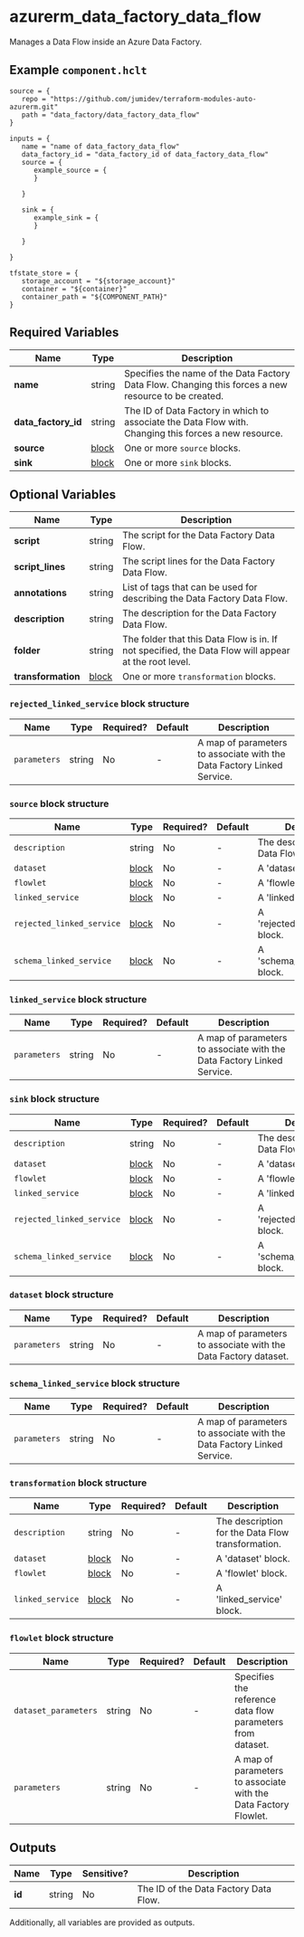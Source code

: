 # azurerm_data_factory_data_flow

Manages a Data Flow inside an Azure Data Factory.

## Example `component.hclt`

```hcl
source = {
   repo = "https://github.com/jumidev/terraform-modules-auto-azurerm.git" 
   path = "data_factory/data_factory_data_flow" 
}

inputs = {
   name = "name of data_factory_data_flow" 
   data_factory_id = "data_factory_id of data_factory_data_flow" 
   source = {
      example_source = {
      }
  
   }
 
   sink = {
      example_sink = {
      }
  
   }
 
}

tfstate_store = {
   storage_account = "${storage_account}" 
   container = "${container}" 
   container_path = "${COMPONENT_PATH}" 
}

```

## Required Variables

| Name | Type |  Description |
| ---- | --------- |  ----------- |
| **name** | string |  Specifies the name of the Data Factory Data Flow. Changing this forces a new resource to be created. | 
| **data_factory_id** | string |  The ID of Data Factory in which to associate the Data Flow with. Changing this forces a new resource. | 
| **source** | [block](#source-block-structure) |  One or more `source` blocks. | 
| **sink** | [block](#sink-block-structure) |  One or more `sink` blocks. | 

## Optional Variables

| Name | Type |  Description |
| ---- | --------- |  ----------- |
| **script** | string |  The script for the Data Factory Data Flow. | 
| **script_lines** | string |  The script lines for the Data Factory Data Flow. | 
| **annotations** | string |  List of tags that can be used for describing the Data Factory Data Flow. | 
| **description** | string |  The description for the Data Factory Data Flow. | 
| **folder** | string |  The folder that this Data Flow is in. If not specified, the Data Flow will appear at the root level. | 
| **transformation** | [block](#transformation-block-structure) |  One or more `transformation` blocks. | 

### `rejected_linked_service` block structure

| Name | Type | Required? | Default | Description |
| ---- | ---- | --------- | ------- | ----------- |
| `parameters` | string | No | - | A map of parameters to associate with the Data Factory Linked Service. |

### `source` block structure

| Name | Type | Required? | Default | Description |
| ---- | ---- | --------- | ------- | ----------- |
| `description` | string | No | - | The description for the Data Flow Source. |
| `dataset` | [block](#source-block-structure) | No | - | A 'dataset' block. |
| `flowlet` | [block](#source-block-structure) | No | - | A 'flowlet' block. |
| `linked_service` | [block](#source-block-structure) | No | - | A 'linked_service' block. |
| `rejected_linked_service` | [block](#source-block-structure) | No | - | A 'rejected_linked_service' block. |
| `schema_linked_service` | [block](#source-block-structure) | No | - | A 'schema_linked_service' block. |

### `linked_service` block structure

| Name | Type | Required? | Default | Description |
| ---- | ---- | --------- | ------- | ----------- |
| `parameters` | string | No | - | A map of parameters to associate with the Data Factory Linked Service. |

### `sink` block structure

| Name | Type | Required? | Default | Description |
| ---- | ---- | --------- | ------- | ----------- |
| `description` | string | No | - | The description for the Data Flow Source. |
| `dataset` | [block](#sink-block-structure) | No | - | A 'dataset' block. |
| `flowlet` | [block](#sink-block-structure) | No | - | A 'flowlet' block. |
| `linked_service` | [block](#sink-block-structure) | No | - | A 'linked_service' block. |
| `rejected_linked_service` | [block](#sink-block-structure) | No | - | A 'rejected_linked_service' block. |
| `schema_linked_service` | [block](#sink-block-structure) | No | - | A 'schema_linked_service' block. |

### `dataset` block structure

| Name | Type | Required? | Default | Description |
| ---- | ---- | --------- | ------- | ----------- |
| `parameters` | string | No | - | A map of parameters to associate with the Data Factory dataset. |

### `schema_linked_service` block structure

| Name | Type | Required? | Default | Description |
| ---- | ---- | --------- | ------- | ----------- |
| `parameters` | string | No | - | A map of parameters to associate with the Data Factory Linked Service. |

### `transformation` block structure

| Name | Type | Required? | Default | Description |
| ---- | ---- | --------- | ------- | ----------- |
| `description` | string | No | - | The description for the Data Flow transformation. |
| `dataset` | [block](#transformation-block-structure) | No | - | A 'dataset' block. |
| `flowlet` | [block](#transformation-block-structure) | No | - | A 'flowlet' block. |
| `linked_service` | [block](#transformation-block-structure) | No | - | A 'linked_service' block. |

### `flowlet` block structure

| Name | Type | Required? | Default | Description |
| ---- | ---- | --------- | ------- | ----------- |
| `dataset_parameters` | string | No | - | Specifies the reference data flow parameters from dataset. |
| `parameters` | string | No | - | A map of parameters to associate with the Data Factory Flowlet. |



## Outputs

| Name | Type | Sensitive? | Description |
| ---- | ---- | --------- | --------- |
| **id** | string | No  | The ID of the Data Factory Data Flow. | 

Additionally, all variables are provided as outputs.
